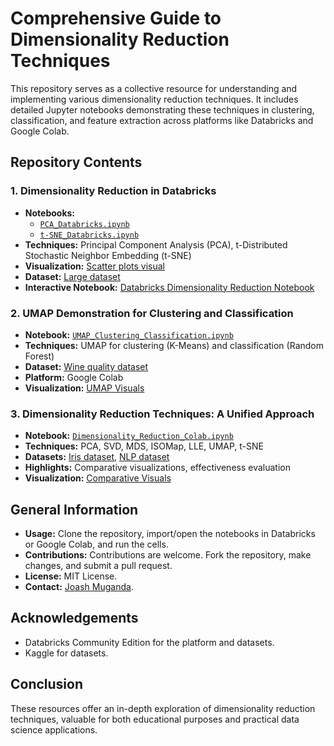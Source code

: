 # Comprehensive Guide to Dimensionality Reduction Techniques

This repository serves as a collective resource for understanding and implementing various dimensionality reduction techniques. It includes detailed Jupyter notebooks demonstrating these techniques in clustering, classification, and feature extraction across platforms like Databricks and Google Colab.

## Repository Contents

### 1. Dimensionality Reduction in Databricks
- **Notebooks:** 
  - [`PCA_Databricks.ipynb`](link-to-PCA-notebook)
  - [`t-SNE_Databricks.ipynb`](link-to-t-SNE-notebook)
- **Techniques:** Principal Component Analysis (PCA), t-Distributed Stochastic Neighbor Embedding (t-SNE)
- **Visualization:** [Scatter plots visual](link-to-visualization)
- **Dataset:** [Large dataset](link-to-dataset)
- **Interactive Notebook:** [Databricks Dimensionality Reduction Notebook](https://databricks-prod-cloudfront.cloud.databricks.com/public/4027ec902e239c93eaaa8714f173bcfc/4892408861297746/1055676025481244/6128243937076302/latest.html)

### 2. UMAP Demonstration for Clustering and Classification
- **Notebook:** [`UMAP_Clustering_Classification.ipynb`](link-to-UMAP-notebook)
- **Techniques:** UMAP for clustering (K-Means) and classification (Random Forest)
- **Dataset:** [Wine quality dataset](https://www.kaggle.com/datasets/uciml/red-wine-quality-cortez-et-al-2009)
- **Platform:** Google Colab
- **Visualization:** [UMAP Visuals](link-to-UMAP-visualization)

### 3. Dimensionality Reduction Techniques: A Unified Approach
- **Notebook:** [`Dimensionality_Reduction_Colab.ipynb`](link-to-Unified-Approach-notebook)
- **Techniques:** PCA, SVD, MDS, ISOMap, LLE, UMAP, t-SNE
- **Datasets:** [Iris dataset](link-to-Iris-dataset), [NLP dataset](link-to-NLP-dataset)
- **Highlights:** Comparative visualizations, effectiveness evaluation
- **Visualization:** [Comparative Visuals](link-to-comparative-visualization)

## General Information

- **Usage:** Clone the repository, import/open the notebooks in Databricks or Google Colab, and run the cells.
- **Contributions:** Contributions are welcome. Fork the repository, make changes, and submit a pull request.
- **License:** MIT License.
- **Contact:** [Joash Muganda](mailto:your.email@example.com).

## Acknowledgements

- Databricks Community Edition for the platform and datasets.
- Kaggle for datasets.


## Conclusion

These resources offer an in-depth exploration of dimensionality reduction techniques, valuable for both educational purposes and practical data science applications.
